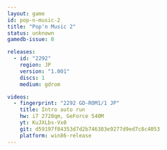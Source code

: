 ```yaml
---
layout: game
id: pop-n-music-2
title: "Pop'n Music 2"
status: unknown
gamedb-issue: 0

releases:
  - id: "2292"
    region: JP
    version: "1.001"
    discs: 1
    medium: gdrom

videos:
  - fingerprint: "2292 GD-ROM1/1 JP"
    title: Intro auto run
    hw: i7 2720qm, GeForce 540M
    yt: KuJXLbs-Vx0
    git: d59197f84353d7d2b746383e9277d9ed7c8c4053
    platform: win86-release
---
```

